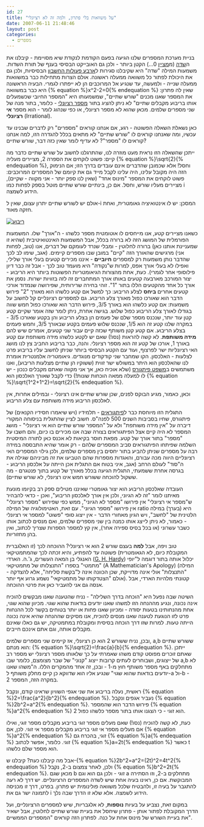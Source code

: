 ```yaml
---
id: 27
title: "על משוואות בלי פתרון, ולמה זה לא רציונלי"
date: 2007-06-11 21:48:46
layout: post
categories: 
  - מספרים
---
```

בניית מערכת המספרים שלנו הגיעה בפעם הקודמת לנקודת שיא מסויימת - קיבלנו את ה<a href="http://he.wikipedia.org/wiki/%D7%A9%D7%93%D7%94_%28%D7%9E%D7%91%D7%A0%D7%94_%D7%90%D7%9C%D7%92%D7%91%D7%A8%D7%99%29">שדה</a> (מ<a href="http://he.wikipedia.org/wiki/%D7%9E%D7%90%D7%A4%D7%99%D7%99%D7%9F_%D7%A9%D7%9C_%D7%A9%D7%93%D7%94">מציין</a> 0...) הקטן ביותר - ולכן גם האובייקט הבסיסי בענף של תורת השדות. משמעות המילה "שדה" היא שקיבלנו סגירות ל<a href="http://he.wikipedia.org/wiki/%D7%90%D7%A8%D7%91%D7%A2_%D7%A4%D7%A2%D7%95%D7%9C%D7%95%D7%AA_%D7%94%D7%97%D7%A9%D7%91%D7%95%D7%9F">ארבע פעולות החשבון</a> הבסיסיות, ולכן גם את היכולת לפתור כל משוואה ממעלה ראשונה. אולם הצרות מתחילות כבר במשוואות ממעלה שנייה - ולמעשה, עד שנגיע אל המרוכבים הן לא ייפתרו לגמרי. הבעיה הראשונה היא כבר במשוואה {% equation %}x^2-2=0{% endequation %} שאין לה פתרון: את המספר שאנו מכנים "שורש שתיים", שמשמעותו היא "המספר החיובי שכשמעלים אותו בריבוע מקבלים שתיים" לא ניתן להציג בתור <a href="http://he.wikipedia.org/wiki/%D7%9E%D7%A1%D7%A4%D7%A8_%D7%A8%D7%A6%D7%99%D7%95%D7%A0%D7%9C%D7%99">מספר רציונלי</a> - כלומר, בתור מנה של שני מספרים שלמים. מכאן שהוא לא מספר רציונלי, או כפי שנהוג לומר - הוא מספר <strong>אי רציונלי</strong> (Irrational).

כאן נשאלת השאלה הפשוטה - רגע, אם אנחנו קוראים "מספרים" רק לדברים שבנינו עד עכשיו, ומה שאנחנו קוראים לו "שורש שתיים" לא מתאים בכלל להגדרה הזו, למה אנחנו קוראים לו "מספר"? לא עדיף לומר שאין כזה דבר, שורש שתיים?

ייתכן שהשאלה הזו נראית מעט מוזרה לנו, שהתרגלנו לחשוב על שורש שתיים כדבר מה קיים: פשוט לוקחים את הספרה 2, מציירים מעליה {% equation %}\sqrt{2}{% endequation %}, וחסל! אלא שכמובן שהדברים אינם עובדים בדרך הזו; אם הנימוק הזה היה מקובל עלינו, היה עלינו לקבל מייד גם את קיומם של המספרים המרוכבים: פשוט לוקחים את המספר "מינוס אחד" (שאין לנו ספק יותר - אני מקווה - שקיים), מציירים מעליו שורש, וחסל. אם כן, בינתיים שורש שתיים מוטל בספק לפחות כמו i הידוע לשמצה.

אולם יש לשורש שתיים יתרון עצום, שאין ל-i המסכן: יש לו אינטואיציה גאומטרית, ואחת חזקה מאוד.

<a title="ריבוע" href="http://www.gadial.net/wp-content/uploads/2007/06/square.png"><img alt="ריבוע" src="http://www.gadial.net/wp-content/uploads/2007/06/square.png" /></a>

כשאנו מציירים קטע, אנו מייחסים לו אוטומטית מספר כלשהו - ה"אורך" שלו. המשמעות הפורמלית של המושג הזה לא ברורה בכלל, אבל המשמעות האינטואיטיבית (שהיא זו שמעניינת אותנו כאן) ברורה לחלוטין - ומבלי שנרד לעומקם של דברים, אנו (טוב, לפחות אני) מרגישים שהאורך הזה "קיים" במובן שבו מספרים קיימים. (אגב, שימו לב לכך שהדבר נותן משמעות רק למספרים <strong>חיוביים</strong> - איננו מכירים קטעים בעלי אורך שלילי, ואפילו לא בעלי אורך אפס, למרות ש"נקודה" היא מועמד טוב לכך - אבל זה כבר דיון פילוסופי אחר לגמרי).
כעת, אחת מהצורות הגיאומטריות הפשוטות ביותר היא הריבוע - יצור המורכב מארבעה קטעים באותו אורך המתחברים זה לזה בזוויות ישרות. נסמן את אורך כל אחד מהקטעים הללו בתור "1". זוהי בחירה שרירותית, שפירושה שנמדוד אורכי קטעים אחרים <strong>ביחס</strong> לצלע הריבוע: כך למשל אם קטע כלשהו הוא מאורך "2" פירוש הדבר הוא שאורכו כפול מאורך צלע הריבוע. גם למספרים רציונליים קל לחשוב על משמעות: אם קטע כלשהו הוא באורך 3/5, פירוש הדבר הוא שאורכו כפול חמש שווה בגודלו לאורך צלע הריבוע כפול שלוש. בגישה אחרת, ניתן לומר שזה אומר שקיים קטע קטן עוד יותר, שנכנס מספר שלם של פעמים הן בצלע הריבוע והן בקטע שאורכו 3/5 - במקרה שלנו קטע זה הוא 1/5, שנכנס שלוש פעמים בקטע שבאורך 3/5, וחמש פעמים בצלע הריבוע. אם קטע קטן משותף שכזה קיים עבור שני קטעים, אומרים שיש להם <strong>מידה משותפת</strong>. לא קשה להראות (נסו!) שאם יש לקטע כלשהו מידה משותפת עם קטע באורך 1, אורכו של קטע זה הוא מספר רציונלי.
והנה, כבר בריבוע החביב צץ לנו מושג האי רציונליות ישר לפרצוף, ועוד עם הקטע הבסיסי ביותר שניתן לחשוב עליו בריבוע פרט לצלעות - האלכסון. הקו שמחבר שני קודקודים מנוגדים. גיאומטריה אלמנטרית אומרת לנו שהאלכסון הוא היתר במשולש ישר זווית (ששוקיו הן שתיים מצלעות הריבוע), ואנו משתמשים ב<a href="http://he.wikipedia.org/wiki/%D7%9E%D7%A9%D7%A4%D7%98_%D7%A4%D7%99%D7%AA%D7%92%D7%95%D7%A8%D7%A1">משפט פיתגורס</a> (שלא אוכיח כאן, אך אני מקווה שאתם מקבלים כנכון - יש לו למעלה ממאה הוכחות שונות!) כדי לקבל שאורך האלכסון הוא {% equation %}\sqrt{1^2+1^2}=\sqrt{2}{% endequation %}.

וכאן, כאמור, מגיע הבוקס לפנים, שכן שורש שתיים אינו רציונלי - ובמילים אחרות, אין לאלכסון הריבוע מידה משותפת עם צלע הריבוע.

התגלית הזו מיוחסת כבר ל<a href="http://he.wikipedia.org/wiki/%D7%94%D7%90%D7%A1%D7%9B%D7%95%D7%9C%D7%94_%D7%94%D7%A4%D7%99%D7%AA%D7%92%D7%95%D7%A8%D7%90%D7%99%D7%AA">פיתגוראים</a> - תלמידיו (ויש שיאמרו חסידיו הקנאים) של פיתגורס, שחיו בסביבות השנים 500 לפנה"ס. חשוב לציין שהתגלית בניסוחה המקורי דיברה על "אין מידה משותפת" ולא על "המספר שורש שתיים הוא אי רציונלי" - מושג המספר לא היה קיים אצל הפיתגוראים בצורה שבה אנו מכירים בו כיום, והם חשבו על "מספר" בתור אורך של קטע. מפאת חוסר בקיאות לא אכנס כאן לתורה המיסטית השלמה שפיתחו הפיתגוראים סביב המספרים שלהם - רק אומר שהיא התבססה במידה רבה על מספרים שניתן להביע בתור יחסים בין מספרים שלמים, ולכן גילוי המספרים האי רציונליים היווה מכה עבורם, והאגדות מספרות שהם הטביעו את זה מביניהם שגילה את ה"סוד" לעולם הרחב (אגב, איני בטוח אם התגלית אכן הייתה על אלכסון הריבוע - בגרסה אחרת ששמעתי, התגלית הגיעה בכלל מאורך של קטע בתוך פנטגרם - מה ששקול להוכחה ששורש חמש אינו רציונלי, לא שורש שתיים).

העובדה שאלכסון הריבוע הוא יצור גאומטרי שאיננו מטילים ספק רב בקיומו מונעת מאיתנו לומר "זה לא הגיוני, ולכן אין אורך לאלכסון הריבוע", ואכן - כדאי להבהיר ש"מספר אי רציונלי" אין פירושו "מספר לא הגיוני", ממש כפי שפירוש "מספר רציונלי" אין פירושו "מספר הגיוני". עם זאת, האטימולוגיה של המילה ratio היא (בערך) במילה הלטינית של "לחשב", ויש הגיון מאחורי הדבר - אין ייצוג סופי "פשוט" למספר אי רציונלי - כאמור, לא ניתן לייצג אותו כמנה בין שני מספרים שלמים, ואם מנסים לכתוב אותו כשבר עשרוני (או בכל בסיס ספירה אחר), אין קץ למספר הספרות שצריך לכתוב, ואין בהן מחזוריות.

טוב ויפה, אבל <strong>למה</strong> בעצם שורש 2 הוא אי רציונלי? ההוכחה לכך (זו האלגברית המקובלת כיום, לא הגאומטרית) פשוטה עד להפתיע, והיא זכתה לכך שהמתמטיקאי האנגלי בן המאה העשרים, ג'.ה. הארדי (<a title="G. H. Hardy" href="http://en.wikipedia.org/wiki/G._H._Hardy">G. H. Hardy</a>) יכלול אותה בתור דוגמה ל"יופי מתמטי" בספרו "התנצלותו של מתמטיקאי" (A Mathematician's Apology) (המילה "התנצלות" אולי אינה מדוייקת, שכן הכוונה אינה ל"בקשת סליחה", אלא להצדקה - אולם "הצטדקותו של מתמטיקאי" נשמע גרוע אף יותר). קטונתי מלהיות הארדי, אבל אנסה גם אני להעביר כאן את פרטי ההוכחה.

השיטה שבה נפעל היא "הוכחה בדרך השלילה" - נניח שהטענה שאנו מבקשים להוכיח אינה נכונה, ונגיע מההנחה הזו למשהו שאנו יודעים בודאות שהוא שגוי. מכיוון שהוא שגוי, אחת מהנחותינו בטעות יסודה - ומכיוון שאנו פחות או יותר בטוחים בקשר לכל ההנחות פרט לזו הנוגעת לטענה שאנו מנסים להוכיח, אנו מסיקים שההנחה שהיא אינה נכונה הייתה טעות. למרות שזו דרך הוכחה בסיסית ומקובלת במתמטיקה, יש גם כאלו שאינם מקבלים אותה, וגם אתם אינכם חייבים.

ובכן, נניח ששורש 2 הוא כן רציונלי, אז קיימים שני מספרים שלמים, a,b ששורש שתיים הוא מנתם: {% equation %}\sqrt{2}=\frac{a}{b}{% endequation %}. ייתכן שאתם זוכרים מפוסט קודם משהו שאמרתי על כך שלאותו מספר רציונלי יש מספר רב של ייצוגים, ושבוחרים לעתים קרובות ייצוג "קנוני" של שבר מצומצם, כלומר שבו a,b לא מתחלקים באף מספר משותף חוץ מ-1 - ובכן, זה אחד מהמקרים הללו. ה"משהו שאנו יודעים בודאות שהוא שגוי" שנגיע אליו הוא שדווקא כן קיים מחלק משותף ל-a ול-b - במקרה הזה, המספר 2.

ראשית, נעלה בריבוע את שני אגפי השוויון שראינו קודם, ונקבל {% equation %}2=\frac{a^2}{b^2}{% endequation %}. נעביר אגפים ונקבל {% equation %}2b^2=a^2{% endequation %}. פירוש הדבר הוא שהמספר {% equation %}a^2{% endequation %} הוא זוגי - כי הצגנו אותו בתור מספר כלשהו כפול 2.

כעת, לא קשה להוכיח (נסו!) שאם מעלים מספר זוגי בריבוע מקבלים מספר זוגי, ואילו אם מעלים מספר אי זוגי בריבוע מקבלים מספר אי זוגי. לכן, אם {% equation %}a^2{% endequation %} זוגי, בהכרח גם {% equation %}a{% endequation %} זוגי. כלומר, אפשר לכתוב {% equation %}a=2t{% endequation %} כאשר t הוא מספר שלם כלשהו.

אבל מה קיבלנו כעת? קיבלנו ש-{% equation %}2b^2=a^2=(2t)^2=4t^2{% endequation %} ולכן, לאחר צמצום ב-2, נקבל {% equation %}b^2=2t{% endequation %}. מכאן שגם b זוגי - ולכן גם הוא וגם a מתחלקים ב-2, וזו הסתירה המבוקשת.
אם כן, ראינו בעיה אחת שיש לשדה המספרים הרציונליים. יש דרך לא רעה להתגבר על בעיה זו, ולהבטיח שלכל משוואה פולינומית יש פתרון. בפרט, דרך זו מכניסה לתמונה ישר גם את i הידוע לשמצה. אלא שלא זו הדרך שבה נלך.

במקום זאת, נצביע על בעיות <strong>נוספות</strong>, לא אלגבריות, שיש למספרים הרציונליים, ועל הדרך המקובלת לפתור אותן - פתרון שיחסל את בעיית שורש שתיים לחלוטין, אבל ישאיר את בעיית השורש של מינוס אחת על כנה. לפתרון הזה קוראים "המספרים הממשיים".
